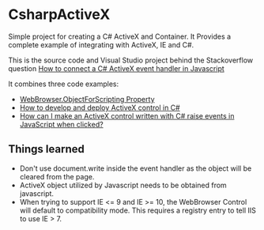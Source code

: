 # CsharpActiveX
Simple project for creating a C# ActiveX and Container. It Provides a complete example of integrating with ActiveX, IE and C#.

This is the source code and Visual Studio project behind the Stackoverflow question
[How to connect a C# ActiveX event handler in Javascript](http://stackoverflow.com/questions/30311383/how-to-connect-a-c-sharp-activex-event-handler-in-javascript)

It combines three code examples:

* [WebBrowser.ObjectForScripting Property](https://msdn.microsoft.com/en-us/library/system.windows.forms.webbrowser.objectforscripting.aspx)
* [How to develop and deploy ActiveX control in C#](http://blogs.msdn.com/b/asiatech/archive/2011/12/05/how-to-develop-and-deploy-activex-control-in-c.aspx)
* [How can I make an ActiveX control written with C# raise events in JavaScript when clicked?](http://stackoverflow.com/questions/1455577/how-can-i-make-an-activex-control-written-with-c-sharp-raise-events-in-javascrip)

## Things learned

* Don't use document.write inside the event handler as the object will be cleared from the page.
* ActiveX object utilized by Javascript needs to be obtained from javascript.
* When trying to support IE <= 9 and IE >= 10, the WebBrowser Control will default to compatibility mode. This requires a registry entry to tell IIS to use IE > 7.

